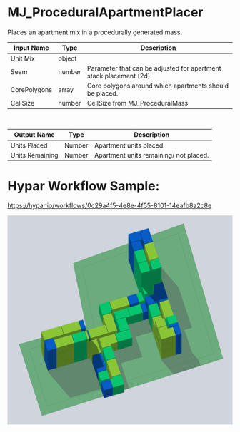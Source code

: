 

# MJ_ProceduralApartmentPlacer

Places an apartment mix in a procedurally generated mass.

|Input Name|Type|Description|
|---|---|---|
|Unit Mix|object||
|Seam|number|Parameter that can be adjusted for apartment stack placement (2d).|
|CorePolygons|array|Core polygons around which apartments should be placed.|
|CellSize|number|CellSize from MJ_ProceduralMass |


<br>

|Output Name|Type|Description|
|---|---|---|
|Units Placed|Number|Apartment units placed.|
|Units Remaining|Number|Apartment units remaining/ not placed.|

# Hypar Workflow Sample: 
https://hypar.io/workflows/0c29a4f5-4e8e-4f55-8101-14eafb8a2c8e

<img src="https://raw.githubusercontent.com/M-JULIANI/MJ_ProceduralApartmentPlacer/master/Images/hypar-procedural units.png?raw=true" />


